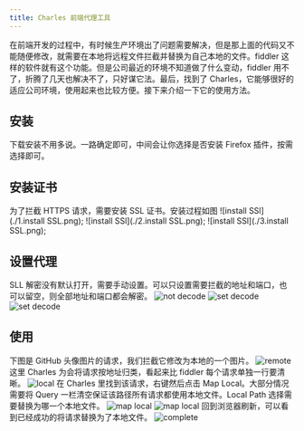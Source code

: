```yaml
---
title: Charles 前端代理工具
---
```


在前端开发的过程中，有时候生产环境出了问题需要解决，但是那上面的代码又不能随便修改，就需要在本地将远程文件拦截并替换为自己本地的文件。fiddler 这样的软件就有这个功能。但是公司最近的环境不知道做了什么变动，fiddler 用不了，折腾了几天也解决不了，只好谋它法。最后，找到了 Charles，它能够很好的适应公司环境，使用起来也比较方便。接下来介绍一下它的使用方法。
## 安装
下载安装不用多说。一路确定即可，中间会让你选择是否安装 Firefox 插件，按需选择即可。
## 安装证书
为了拦截 HTTPS 请求，需要安装 SSL 证书。安装过程如图
![install SSl](./1.install SSL.png);
![install SSl](./2.install SSL.png);
![install SSl](./3.install SSL.png);
## 设置代理
SLL 解密没有默认打开，需要手动设置。可以只设置需要拦截的地址和端口，也可以留空，则全部地址和端口都会解密。
![not decode](./4.not%20decode.png)
![set decode](./5.set%20decode.png)
![set decode](./6.set%20decode.png)

## 使用
下图是 GitHub 头像图片的请求，我们拦截它修改为本地的一个图片。
![remote](./7.remote.png)
这里 Charles 为会将请求按地址归类，看起来比 fiddler 每个请求单独一行要清晰。
![local](./8.local.png)
在 Charles 里找到该请求，右键然后点击 Map Local。大部分情况需要将 Query 一栏清空保证该路径所有请求都使用本地文件。Local Path 选择需要替换为哪一个本地文件。
![map local](./9.map%20local.png)
![map local](./10.map%20local.png)
回到浏览器刷新，可以看到已经成功的将请求替换为了本地文件。
![complete](./11.complete.png)
